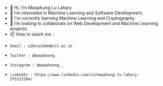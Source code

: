 - 👋 Hi, I’m Maophung Lu Lahary
- 👀 I’m interested in Machine Learning and Software Development.
- 🌱 I'm currently learning Machine Learning and Cryptography.
- 💞️ I’m looking to collaborate on Web Development and Machine Learning projects.
- 📫 How to reach me -
-     Email : u20cse1044@cit.ac.in
-     Twitter : @maophoong_
-     Instagram : @maophoong._
-     LinkedIn : https://www.linkedin.com/in/maophung-lu-lahary-575317204/

<!---
maophung2001/maophung2001 is a ✨ special ✨ repository because its `README.md` (this file) appears on your GitHub profile.
You can click the Preview link to take a look at your changes.
--->

